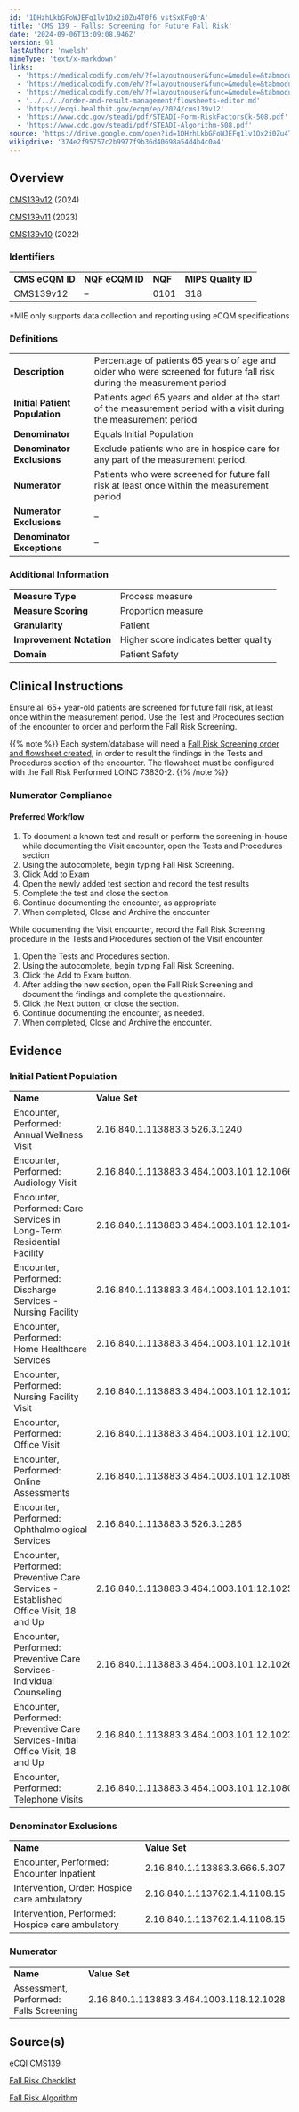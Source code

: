 ```yaml
---
id: '1DHzhLkbGFoWJEFq1lv1Ox2i0Zu4T0f6_vstSxKFg0rA'
title: 'CMS 139 - Falls: Screening for Future Fall Risk'
date: '2024-09-06T13:09:08.946Z'
version: 91
lastAuthor: 'nwelsh'
mimeType: 'text/x-markdown'
links:
  - 'https://medicalcodify.com/eh/?f=layoutnouser&func=&module=&tabmodule=&name=RXDBmain&searchterm=cms139&showresult=CMS139v12&showresulttype=Measure'
  - 'https://medicalcodify.com/eh/?f=layoutnouser&func=&module=&tabmodule=&name=RXDBmain&searchterm=cms139&showresult=CMS139v11&showresulttype=Measure'
  - 'https://medicalcodify.com/eh/?f=layoutnouser&func=&module=&tabmodule=&name=RXDBmain&searchterm=cms139&showresult=CMS139v10&showresulttype=Measure'
  - '../../../order-and-result-management/flowsheets-editor.md'
  - 'https://ecqi.healthit.gov/ecqm/ep/2024/cms139v12'
  - 'https://www.cdc.gov/steadi/pdf/STEADI-Form-RiskFactorsCk-508.pdf'
  - 'https://www.cdc.gov/steadi/pdf/STEADI-Algorithm-508.pdf'
source: 'https://drive.google.com/open?id=1DHzhLkbGFoWJEFq1lv1Ox2i0Zu4T0f6_vstSxKFg0rA'
wikigdrive: '374e2f95757c2b9977f9b36d40698a54d4b4c0a4'
---
```

## Overview

[CMS139v12](https://medicalcodify.com/eh/?f=layoutnouser&func=&module=&tabmodule=&name=RXDBmain&searchterm=cms139&showresult=CMS139v12&showresulttype=Measure) (2024)

[CMS139v11](https://medicalcodify.com/eh/?f=layoutnouser&func=&module=&tabmodule=&name=RXDBmain&searchterm=cms139&showresult=CMS139v11&showresulttype=Measure) (2023)

[CMS139v10](https://medicalcodify.com/eh/?f=layoutnouser&func=&module=&tabmodule=&name=RXDBmain&searchterm=cms139&showresult=CMS139v10&showresulttype=Measure) (2022)

### Identifiers

<table>
<tr>
<td><strong>CMS eCQM ID</strong></td>
<td><strong>NQF eCQM ID</strong></td>
<td><strong>NQF</strong></td>
<td><strong>MIPS Quality ID</strong></td>
</tr>
<tr>
<td>CMS139v12</td>
<td>–</td>
<td>0101</td>
<td>318</td>
</tr>
</table>

*MIE only supports data collection and reporting using eCQM specifications

### Definitions

<table>
<tr>
<td><strong>Description</strong></td>
<td>Percentage of patients 65 years of age and older who were screened for future fall risk during the measurement period</td>
</tr>
<tr>
<td><strong>Initial Patient Population</strong></td>
<td>Patients aged 65 years and older at the start of the measurement period with a visit during the measurement period</td>
</tr>
<tr>
<td><strong>Denominator</strong></td>
<td>Equals Initial Population</td>
</tr>
<tr>
<td><strong>Denominator Exclusions</strong></td>
<td>Exclude patients who are in hospice care for any part of the measurement period.</td>
</tr>
<tr>
<td><strong>Numerator</strong></td>
<td>Patients who were screened for future fall risk at least once within the measurement period</td>
</tr>
<tr>
<td><strong>Numerator Exclusions</strong></td>
<td>–</td>
</tr>
<tr>
<td><strong>Denominator Exceptions</strong></td>
<td>–</td>
</tr>
</table>

### Additional Information

<table>
<tr>
<td><strong>Measure Type</strong></td>
<td>Process measure</td>
</tr>
<tr>
<td><strong>Measure Scoring</strong></td>
<td>Proportion measure</td>
</tr>
<tr>
<td><strong>Granularity</strong></td>
<td>Patient</td>
</tr>
<tr>
<td><strong>Improvement Notation</strong></td>
<td>Higher score indicates better quality</td>
</tr>
<tr>
<td><strong>Domain</strong></td>
<td>Patient Safety</td>
</tr>
</table>

## Clinical Instructions

Ensure all 65+ year-old patients are screened for future fall risk, at least once within the measurement period. Use the Test and Procedures section of the encounter to order and perform the Fall Risk Screening.

{{% note %}}
Each system/database will need a [Fall Risk Screening order and flowsheet created](../../../order-and-result-management/flowsheets-editor.md), in order to result the findings in the Tests and Procedures section of the encounter. The flowsheet must be configured with the Fall Risk Performed LOINC 73830-2.
{{% /note %}}

### Numerator Compliance

#### Preferred Workflow

1. To document a known test and result or perform the screening in-house while documenting the Visit encounter, open the Tests and Procedures section
2. Using the autocomplete, begin typing Fall Risk Screening.
3. Click Add to Exam
4. Open the newly added test section and record the test results
5. Complete the test and close the section
6. Continue documenting the encounter, as appropriate
7. When completed, Close and Archive the encounter

While documenting the Visit encounter, record the Fall Risk Screening procedure in the Tests and Procedures section of the Visit encounter.

1. Open the Tests and Procedures section.
2. Using the autocomplete, begin typing Fall Risk Screening.
3. Click the Add to Exam button.
4. After adding the new section, open the Fall Risk Screening and document the findings and complete the questionnaire.
5. Click the Next button, or close the section.
6. Continue documenting the encounter, as needed.
7. When completed, Close and Archive the encounter.

## Evidence

### Initial Patient Population

<table>
<tr>
<td><strong>Name</strong></td>
<td><strong>Value Set</strong></td>
</tr>
<tr>
<td>Encounter, Performed: Annual Wellness Visit</td>
<td>2.16.840.1.113883.3.526.3.1240</td>
</tr>
<tr>
<td>Encounter, Performed: Audiology Visit</td>
<td>2.16.840.1.113883.3.464.1003.101.12.1066</td>
</tr>
<tr>
<td>Encounter, Performed: Care Services in Long-Term Residential Facility</td>
<td>2.16.840.1.113883.3.464.1003.101.12.1014</td>
</tr>
<tr>
<td>Encounter, Performed: Discharge Services - Nursing Facility</td>
<td>2.16.840.1.113883.3.464.1003.101.12.1013</td>
</tr>
<tr>
<td>Encounter, Performed: Home Healthcare Services</td>
<td>2.16.840.1.113883.3.464.1003.101.12.1016</td>
</tr>
<tr>
<td>Encounter, Performed: Nursing Facility Visit</td>
<td>2.16.840.1.113883.3.464.1003.101.12.1012</td>
</tr>
<tr>
<td>Encounter, Performed: Office Visit</td>
<td>2.16.840.1.113883.3.464.1003.101.12.1001</td>
</tr>
<tr>
<td>Encounter, Performed: Online Assessments</td>
<td>2.16.840.1.113883.3.464.1003.101.12.1089</td>
</tr>
<tr>
<td>Encounter, Performed: Ophthalmological Services</td>
<td>2.16.840.1.113883.3.526.3.1285</td>
</tr>
<tr>
<td>Encounter, Performed: Preventive Care Services - Established Office Visit, 18 and Up</td>
<td>2.16.840.1.113883.3.464.1003.101.12.1025</td>
</tr>
<tr>
<td>Encounter, Performed: Preventive Care Services-Individual Counseling</td>
<td>2.16.840.1.113883.3.464.1003.101.12.1026</td>
</tr>
<tr>
<td>Encounter, Performed: Preventive Care Services-Initial Office Visit, 18 and Up</td>
<td>2.16.840.1.113883.3.464.1003.101.12.1023</td>
</tr>
<tr>
<td>Encounter, Performed: Telephone Visits</td>
<td>2.16.840.1.113883.3.464.1003.101.12.1080</td>
</tr>
</table>

### Denominator Exclusions

<table>
<tr>
<td><strong>Name</strong></td>
<td><strong>Value Set</strong></td>
</tr>
<tr>
<td>Encounter, Performed: Encounter Inpatient</td>
<td>2.16.840.1.113883.3.666.5.307</td>
</tr>
<tr>
<td>Intervention, Order: Hospice care ambulatory</td>
<td>2.16.840.1.113762.1.4.1108.15</td>
</tr>
<tr>
<td>Intervention, Performed: Hospice care ambulatory</td>
<td>2.16.840.1.113762.1.4.1108.15</td>
</tr>
</table>

### Numerator

<table>
<tr>
<td><strong>Name</strong></td>
<td><strong>Value Set</strong></td>
</tr>
<tr>
<td>Assessment, Performed: Falls Screening</td>
<td>2.16.840.1.113883.3.464.1003.118.12.1028</td>
</tr>
</table>

## Source(s)

[eCQI CMS139](https://ecqi.healthit.gov/ecqm/ep/2024/cms139v12)

[Fall Risk Checklist](https://www.cdc.gov/steadi/pdf/STEADI-Form-RiskFactorsCk-508.pdf)

[Fall Risk Algorithm](https://www.cdc.gov/steadi/pdf/STEADI-Algorithm-508.pdf)
